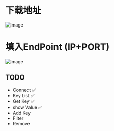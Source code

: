 # 下载地址
![image](https://github.com/xuejiazhi/etcdii/assets/16795993/cd871869-42a9-4a00-93be-257789c46fe0)

# 填入EndPoint (IP+PORT)
![image](https://github.com/xuejiazhi/etcdii/assets/16795993/a9e3d786-dbcd-45ec-9330-bad25107465a)
## TODO
-  Connect ✅
-  Key List ✅
-  Get Key ✅
-  show Value ✅
-  Add Key 
-  Filter
-  Remove

